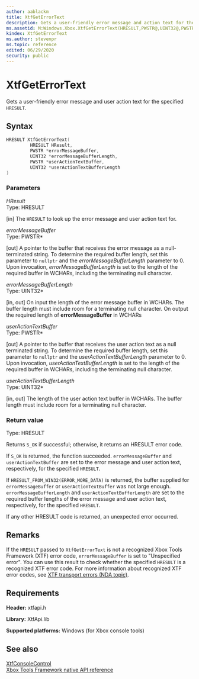 ```yaml
---
author: aablackm
title: XtfGetErrorText
description: Gets a user-friendly error message and action text for the specified `HRESULT`.
ms.assetid: M:Windows.Xbox.XtfGetErrorText(HRESULT,PWSTR@,UINT32@,PWSTR@,UINT32@)
kindex: XtfGetErrorText
ms.author: stevenpr
ms.topic: reference
edited: 06/29/2020
security: public
---
```


# XtfGetErrorText  
  
Gets a user-friendly error message and user action text for the specified `HRESULT`.  
  
<a id="syntaxSection"></a>
  
## Syntax
  
```cpp
HRESULT XtfGetErrorText(
         HRESULT HResult,
         PWSTR *errorMessageBuffer,
         UINT32 *errorMessageBufferLength,
         PWSTR *userActionTextBuffer,
         UINT32 *userActionTextBufferLength
)  
```
  
<a id="parametersSection"></a>
  
### Parameters
  
*HResult*  
Type: HRESULT  
  
\[in\] The `HRESULT` to look up the error message and user action text for.  
  
*errorMessageBuffer*  
Type: PWSTR\*  
  
\[out\] A pointer to the buffer that receives the error message as a null-terminated string. To determine the required buffer length, set this parameter to `nullptr` and the *errorMessageBufferLength* parameter to 0. Upon invocation, *errorMessageBufferLength* is set to the length of the required buffer in WCHARs, including the terminating null character.
  
*errorMessageBufferLength*  
Type: UINT32\*  
  
\[in, out\] On input the length of the error message buffer in WCHARs. The buffer length must include room for a terminating null character. On output the required length of **errorMessageBuffer** in WCHARs
  
*userActionTextBuffer*  
Type: PWSTR\*  
  
\[out\] A pointer to the buffer that receives the user action text as a null terminated string. To determine the required buffer length, set this parameter to `nullptr` and the *userActionTextBufferLength* parameter to 0. Upon invocation, *userActionTextBufferLength* is set to the length of the required buffer in WCHARs, including the terminating null character.
  
*userActionTextBufferLength*  
Type: UINT32\*  
  
\[in, out\] The length of the user action text buffer in WCHARs. The buffer length must include room for a terminating null character.
  
<a id="retvalSection"></a>
  
### Return value
  
Type: HRESULT  
  
Returns `S_OK` if successful; otherwise, it returns an HRESULT error code.  
  
If `S_OK` is returned, the function succeeded. `errorMessageBuffer` and `userActionTextBuffer` are set to the error message and user action text, respectively, for the specified `HRESULT`.  
  
If `HRESULT_FROM_WIN32(ERROR_MORE_DATA)` is returned, the buffer supplied for `errorMessageBuffer` or `userActionTextBuffer` was not large enough. `errorMessageBufferLength` and `userActionTextBufferLength` are set to the required buffer lengths of the error message and user action text, respectively, for the specified `HRESULT`.  
  
If any other HRESULT code is returned, an unexpected error occurred.  
  
<a id="remarksSection"></a>
  
## Remarks
  
If the `HRESULT` passed to `XtfGetErrorText` is not a recognized Xbox Tools Framework (XTF) error code, `errorMessageBuffer` is set to "Unspecified error". You can use this result to check whether the specified `HRESULT` is a recognized XTF error code. For more information about recognized XTF error codes, see [XTF transport errors (NDA topic)](../../../../../tools-console/xbox-tools-and-apis/commandlinetools/xtf-transport-errors.md).  
  
<a id="requirementsSection"></a>
  
## Requirements
  
**Header:** xtfapi.h  
  
**Library:** XtfApi.lib  
  
**Supported platforms:** Windows (for Xbox console tools)  
  
<a id="seealsoSection"></a>
  
## See also
  
[XtfConsoleControl](../xtfconsolecontrol_members.md)  
[Xbox Tools Framework native API reference](../../atoc-xtf-native.md)  
  